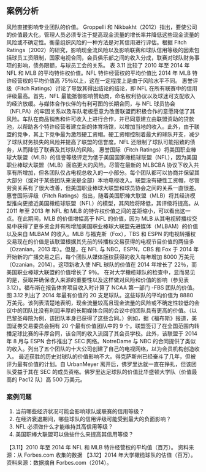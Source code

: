 ## 案例分析

风险直接影响专业团队的价值。 Groppelli 和 Nikbakht（2012）指出，要使公司的价值最大化，管理人员必须专注于提高现金流量的增长率并降低这些现金流量的风险或不确定性。衡量组织风险的一种方法是对其信用进行评估。根据 Fitch Ratings（2002）的研究，影响现金流风险以及影响联赛和球队信用等级的因素包括球员工资限制，国家电视合同，会员俱乐部之间的收入分成，联赛对球队财务事项的影响，债务限额，与球员工会的关系。
表 3.11 比较了 2010 年至 2014 年 NFL 和 MLB 的平均特许权价值。NFL 特许经营权的平均价值比 2014 年 MLB 特许经营权的平均价值高 75％以上，这在一定程度上是由于风险水平不同。
惠誉评级（Fitch Ratings）讨论了导致其得出结论的结论，即 NFL 在所有联赛中的信用评级最高。首先，NFL 最能抵御影响赞助商，命名权利协议以及球迷可支配收入的经济放缓。与媒体合作伙伴的有利可图的长期合同，与 NFL 球员协会（NFLPA）的牢固关系以及车队老板愿意为改善联盟而积极合作的意愿降低了其风险。车队在商品销售和许可收入上进行合作，并已同意建立由联盟资助的贷款池，以帮助各个特许经营者建立新的体育场馆，以增加当地的收入。此外，由于联盟的竞争，其上下竞争最为激烈硬工资帽。硬工资帽控制着最大的球队开支，减少了球队财务损失的风险并提高了联盟的信誉度。NFL 还限制了球队可能招致的债务，从而降低了联赛及其球队的风险。
惠誉国际（Fitch Ratings）将美国职业棒球大联盟（MLB）的信誉等级评定为低于美​​国国家橄榄球联盟（NFL），因为美国职业棒球大联盟（MLB）面临更大的风险。尽管在最新的 MLBCBA 协议下收入共享有所增加，但各团队仅占电视总收入的一小部分。每个团队都可以协商并保留其大部分（或对于某些团队来说是全部）本地电视收入。联盟没有硬性工资帽，尽管劳资关系有了很大改善，但美国职业棒球大联盟和球员协会之间的关系一直很差。
惠誉国际评级（Fitch Ratings）指出，随着美国职棒大联盟（MLB）将其经济模型推向更接近美国橄榄球联盟（NFL）的模型，其风险将降低，其评级将提高。从 2011 年至 2013 年 NFL 和 MLB 的特许权价值之间的差距缩小，可以看出这一点。在此期间，MLB 的价值增幅高于 NFL 的价值，因为 MLB 从其电视转播权交易中获得了更多资金并有所增加美国职业棒球大联盟先进媒体（MLBAM）的价值以及来自 MLBAM 的收入。MLB 与福克斯（Fox），TBS 和 ESPN 的电视转播权交易现在的价值是该联盟根据其先前的转播权交易获得的电视节目价值的两倍多（Ozanian，2013 年）。但是，在 NFL 与 NBC，ESPN，CBS 和 Fox 于 2014 年开始新的广播交易之后，每个团队从媒体版权获得的收入每年增加 8000 万美元（Ozanian，2014）。这项新收入使 NFL 球队的价值在 2014 年增长了 22％，而美国职业棒球大联盟的价值增长了 9％。
在对大学橄榄球队的检查中，显而易见的是，获取并确保收入来源的重要性以及这样做对风险和价值的影响（参见表 3.12）。福布斯在报告体育项目收入时计算了 NCAA 第一部门 -FBS 团队的价值。图 3.12 列出了 2014 年最有价值的 20 支足球队。这些球队的平均价值为 8880 万美元。该列表清楚地表明，现金流量较高且现金流量的风险或不确定性较低的会议中的团队比没有利润丰厚的长期媒体合同的会议中的团队具有更高的价值。（以巴黎圣母院为例，该团队本身已获得了这些合同。）例如，据《福布斯》报道，美国证券交易委员会拥有 20 个最有价值团队中的 9 个。联盟签订了在全国范围内转播足球比赛的丰厚合同，该合同的收入流回了其会员学校。此外，该联盟于 2014 年 8 月与 ESPN 合作推出了 SEC 网络。NotreDame 与 NBC 的合同提供了类似的收入。列出了五个团队的十大公司创建了自己的电视网络，以为会员机构创造收入。
最近获胜的历史对球队的价值影响不大。得克萨斯州已经奋斗了几年，但被评为最有价值的计划。自 UrbanMeyer 离开后，佛罗里达就一直在挣扎，但该团队受益于其在 SEC 的成员资格。佛罗里达足球队的价值比华盛顿大学队（价值最高的 Pac12 队）高 500 万美元。

### 案例问题

1. 当前哪些经济状况可能会影响球队或联赛的信用等级？
2. 在经济衰退期间，哪些球队的信用评级可能受到最大的负面影响？
3. NFL 必须做什么才能维持其高信用等级？
4. 美国职棒大联盟可以做些什么来提高其信用等级？

【3.11】2010 年至 2014 年 NFL 和 MLB 特许经营权的平均值（百万）。
资料来源：从 Forbes.com 收集的数据
【3.12】2014 年大学橄榄球队的估值（百万）。
资料来源：数据摘自 Forbes.com（2014）。
